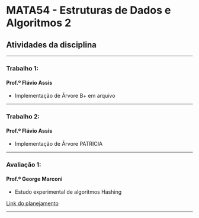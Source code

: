 # MATA54 - Estruturas de Dados e Algoritmos 2
## Atividades da disciplina 

---
### Trabalho 1: 
#### Prof.º Flávio Assis
* Implementação de Árvore B+ em arquivo
---
### Trabalho 2:
#### Prof.º Flávio Assis
* Implementação de Árvore PATRICIA
---
### Avaliação 1:
#### Prof.º George Marconi
* Estudo experimental de algoritmos Hashing

[Link do planejamento](https://github.com/igordantasgf/MATA54/blob/main/Avalia%C3%A7%C3%A3o%201/experimento_plan.md)

---
